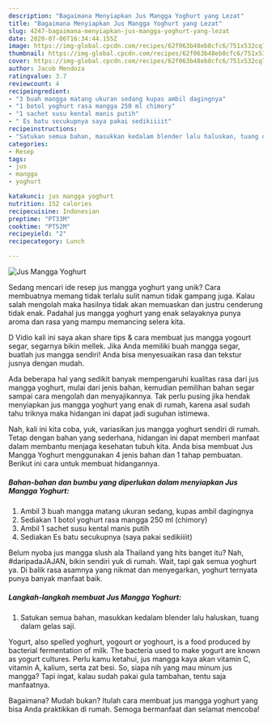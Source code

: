 ```yaml
---
description: "Bagaimana Menyiapkan Jus Mangga Yoghurt yang Lezat"
title: "Bagaimana Menyiapkan Jus Mangga Yoghurt yang Lezat"
slug: 4247-bagaimana-menyiapkan-jus-mangga-yoghurt-yang-lezat
date: 2020-07-06T16:34:44.155Z
image: https://img-global.cpcdn.com/recipes/62f063b48eb8cfc6/751x532cq70/jus-mangga-yoghurt-foto-resep-utama.jpg
thumbnail: https://img-global.cpcdn.com/recipes/62f063b48eb8cfc6/751x532cq70/jus-mangga-yoghurt-foto-resep-utama.jpg
cover: https://img-global.cpcdn.com/recipes/62f063b48eb8cfc6/751x532cq70/jus-mangga-yoghurt-foto-resep-utama.jpg
author: Jacob Mendoza
ratingvalue: 3.7
reviewcount: 4
recipeingredient:
- "3 buah mangga matang ukuran sedang kupas ambil dagingnya"
- "1 botol yoghurt rasa mangga 250 ml chimory"
- "1 sachet susu kental manis putih"
- " Es batu secukupnya saya pakai sedikiiiit"
recipeinstructions:
- "Satukan semua bahan, masukkan kedalam blender lalu haluskan, tuang dalam gelas saji."
categories:
- Resep
tags:
- jus
- mangga
- yoghurt

katakunci: jus mangga yoghurt 
nutrition: 152 calories
recipecuisine: Indonesian
preptime: "PT33M"
cooktime: "PT52M"
recipeyield: "2"
recipecategory: Lunch

---
```



![Jus Mangga Yoghurt](https://img-global.cpcdn.com/recipes/62f063b48eb8cfc6/751x532cq70/jus-mangga-yoghurt-foto-resep-utama.jpg)

Sedang mencari ide resep jus mangga yoghurt yang unik? Cara membuatnya memang tidak terlalu sulit namun tidak gampang juga. Kalau salah mengolah maka hasilnya tidak akan memuaskan dan justru cenderung tidak enak. Padahal jus mangga yoghurt yang enak selayaknya punya aroma dan rasa yang mampu memancing selera kita.

D Vidio kali ini saya akan share tips &amp; cara membuat jus mangga yogourt segar, segarnya bikin mellek. Jika Anda memiliki buah mangga segar, buatlah jus mangga sendiri! Anda bisa menyesuaikan rasa dan tekstur jusnya dengan mudah.

Ada beberapa hal yang sedikit banyak mempengaruhi kualitas rasa dari jus mangga yoghurt, mulai dari jenis bahan, kemudian pemilihan bahan segar sampai cara mengolah dan menyajikannya. Tak perlu pusing jika hendak menyiapkan jus mangga yoghurt yang enak di rumah, karena asal sudah tahu triknya maka hidangan ini dapat jadi suguhan istimewa.


Nah, kali ini kita coba, yuk, variasikan jus mangga yoghurt sendiri di rumah. Tetap dengan bahan yang sederhana, hidangan ini dapat memberi manfaat dalam membantu menjaga kesehatan tubuh kita. Anda bisa membuat Jus Mangga Yoghurt menggunakan 4 jenis bahan dan 1 tahap pembuatan. Berikut ini cara untuk membuat hidangannya.

<!--inarticleads1-->

##### Bahan-bahan dan bumbu yang diperlukan dalam menyiapkan Jus Mangga Yoghurt:

1. Ambil 3 buah mangga matang ukuran sedang, kupas ambil dagingnya
1. Sediakan 1 botol yoghurt rasa mangga 250 ml (chimory)
1. Ambil 1 sachet susu kental manis putih
1. Sediakan  Es batu secukupnya (saya pakai sedikiiiit)


Belum nyoba jus mangga slush ala Thailand yang hits banget itu? Nah, #daripadaJAJAN, bikin sendiri yuk di rumah. Wait, tapi gak semua yoghurt ya. Di balik rasa asamnya yang nikmat dan menyegarkan, yoghurt ternyata punya banyak manfaat baik. 

<!--inarticleads2-->

##### Langkah-langkah membuat Jus Mangga Yoghurt:

1. Satukan semua bahan, masukkan kedalam blender lalu haluskan, tuang dalam gelas saji.


Yogurt, also spelled yoghurt, yogourt or yoghourt, is a food produced by bacterial fermentation of milk. The bacteria used to make yogurt are known as yogurt cultures. Perlu kamu ketahui, jus mangga kaya akan vitamin C, vitamin A, kalium, serta zat besi. So, siapa nih yang mau minum jus mangga? Tapi ingat, kalau sudah pakai gula tambahan, tentu saja manfaatnya. 

Bagaimana? Mudah bukan? Itulah cara membuat jus mangga yoghurt yang bisa Anda praktikkan di rumah. Semoga bermanfaat dan selamat mencoba!
